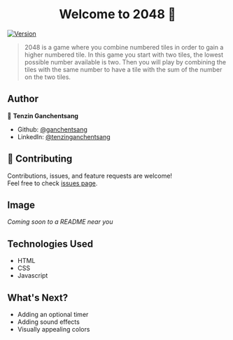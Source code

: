 <h1 align="center">Welcome to 2048 👋</h1>
<p>
  <a href="https://www.npmjs.com/package/2048" target="_blank">
    <img alt="Version" src="https://img.shields.io/npm/v/2048.svg">
  </a>
</p>

> 2048 is a game where you combine numbered tiles in order to gain a higher numbered tile. In this game you start with two tiles, the lowest possible number available is two. Then you will play by combining the tiles with the same number to have a tile with the sum of the number on the two tiles.

## Author

👤 **Tenzin Ganchentsang**

* Github: [@ganchentsang](https://github.com/ganchentsang)
* LinkedIn: [@tenzinganchentsang](https://linkedin.com/in/tenzinganchentsang)

## 🤝 Contributing

Contributions, issues, and feature requests are welcome!<br />Feel free to check [issues page](https://github.com/ganchentsang/2048/issues). 

## Image

*Coming soon to a README near you*

## Technologies Used

* HTML
* CSS
* Javascript

## What's Next?

* Adding an optional timer
* Adding sound effects
* Visually appealing colors
